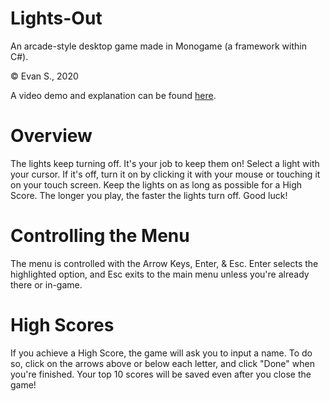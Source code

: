 # Lights-Out
An arcade-style desktop game made in Monogame (a framework within C#).

© Evan S., 2020

A video demo and explanation can be found [here](https://youtu.be/_Fl5-7NVM5Q).

# Overview 
The lights keep turning off. It's your job to keep them on! Select a light with your cursor. If it's off, turn it on by clicking it with your mouse or touching it on your touch screen. Keep the lights on as long as possible for a High Score. The longer you play, the faster the lights turn off. Good luck!

# Controlling the Menu
The menu is controlled with the Arrow Keys, Enter, & Esc. Enter selects the highlighted option, and Esc exits to the main menu unless you're already there or in-game.

# High Scores
If you achieve a High Score, the game will ask you to input a name. To do so, click on the arrows above or below each letter, and click "Done" when you're finished. Your top 10 scores will be saved even after you close the game! 
